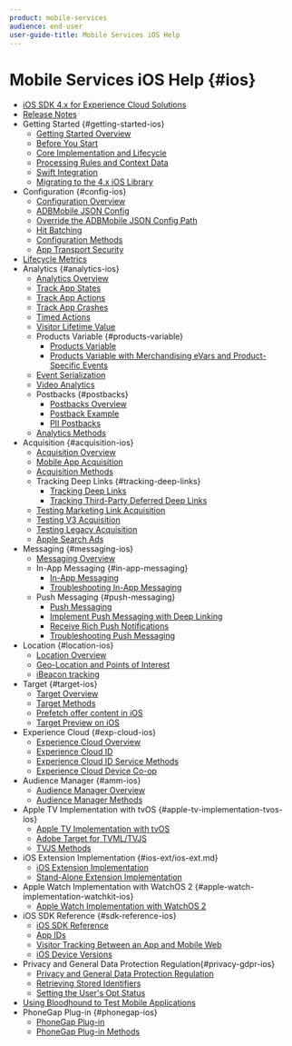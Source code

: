 ```yaml
---
product: mobile-services
audience: end-user
user-guide-title: Mobile Services iOS Help
---
```


# Mobile Services iOS Help {#ios}

+ [iOS SDK 4.x for Experience Cloud Solutions](overview.md)
+ [Release Notes](rel-notes.md)
+ Getting Started {#getting-started-ios}
  + [Getting Started Overview](getting-started/getting-started.md)
  + [Before You Start](getting-started/requirements.md)
  + [Core Implementation and Lifecycle](getting-started/dev-qs.md)
  + [Processing Rules and Context Data](getting-started/proc-rules.md)
  + [Swift Integration](getting-started/swift-integration.md)
  + [Migrating to the 4.x iOS Library](getting-started/migration-v3.md)
+ Configuration {#config-ios}
  + [Configuration Overview](configuration/configuration.md)
  + [ADBMobile JSON Config](configuration/json-config/json-config.md)
  + [Override the ADBMobile JSON Config Path](configuration/json-config/json-config-remote.md)
  + [Hit Batching](configuration/hit-batching.md)
  + [Configuration Methods](configuration/sdk-methods.md)
  + [App Transport Security](configuration/app-transport-security.md)
+ [Lifecycle Metrics](metrics.md)
+ Analytics {#analytics-ios}
  + [Analytics Overview](analytics-main/analytics-main.md)
  + [Track App States](analytics-main/states.md)
  + [Track App Actions](analytics-main/actions.md)
  + [Track App Crashes](analytics-main/crashes.md)
  + [Timed Actions](analytics-main/timed-actions.md)
  + [Visitor Lifetime Value](analytics-main/lifetime-value.md)
  + Products Variable {#products-variable}
    + [Products Variable](analytics-main/products/products.md)
    + [Products Variable with Merchandising eVars and Product-Specific Events](analytics-main/products/products-variable-evars-events.md)
  + [Event Serialization](analytics-main/event-serialization.md)
  + [Video Analytics](analytics-main/video-qs.md)
  + Postbacks {#postbacks}
    + [Postbacks Overview](analytics-main/postback/postback.md)
    + [Postback Example](analytics-main/postback/postback-example.md)
    + [PII Postbacks](analytics-main/postback/c-pii-postbacks.md)
  + [Analytics Methods](analytics-main/analytics-methods.md)
+ Acquisition {#acquisition-ios}
  + [Acquisition Overview](acquisition-main/acquisition-main.md)
  + [Mobile App Acquisition](acquisition-main/acquisition.md)
  + [Acquisition Methods](acquisition-main/c-acquisition-methods.md)
  + Tracking Deep Links {#tracking-deep-links}
    + [Tracking Deep Links](acquisition-main/tracking-deep-links/tracking-deep-links.md)
    + [Tracking Third-Party Deferred Deep Links](acquisition-main/tracking-deep-links/c-tracking-3rd-party-deep-deferred-links.md)
  + [Testing Marketing Link Acquisition](acquisition-main/t-testing-marketing-link-acquisition.md)
  + [Testing V3 Acquisition](acquisition-main/t-testing-version-3-acquisition.md)
  + [Testing Legacy Acquisition](acquisition-main/t-testing-acquisition.md)
  + [Apple Search Ads](acquisition-main/c-apple-search-ads.md)
+ Messaging {#messaging-ios}
  + [Messaging Overview](messaging-main/messaging-main.md)
  + In-App Messaging {#in-app-messaging}
    + [In-App Messaging](messaging-main/messaging/messaging.md)
    + [Troubleshooting In-App Messaging](messaging-main/messaging/in-apps-ts.md)
  + Push Messaging {#push-messaging}
    + [Push Messaging](messaging-main/push-messaging/push-messaging.md)
    + [Implement Push Messaging with Deep Linking](messaging-main/push-messaging/t-mob-imp-push-deeplinking-ios-4x.md)
    + [Receive Rich Push Notifications](messaging-main/push-messaging/c-set-up-rich-push-notif-ios.md)
    + [Troubleshooting Push Messaging](messaging-main/push-messaging/c-troubleshooting-push-messaging.md)
+ Location {#location-ios}
  + [Location Overview](location/location.md)
  + [Geo-Location and Points of Interest](location/geo-poi.md)
  + [iBeacon tracking](location/ibeacon.md)
+ Target {#target-ios}
  + [Target Overview](target-main/target-main.md)
  + [Target Methods](target-main/c-target-methods.md)
  + [Prefetch offer content in iOS](target-main/c-mob-target-prefetch-ios.md)
  + [Target Preview on iOS](target-main/c-mob-target-preview-ios.md)
+ Experience Cloud {#exp-cloud-ios}
  + [Experience Cloud Overview](marketing-cloud/marketing-cloud.md)
  + [Experience Cloud ID](marketing-cloud/mcvid.md)
  + [Experience Cloud ID Service Methods](marketing-cloud/mc-methods.md)
  + [Experience Cloud Device Co-op](marketing-cloud/t-mob-mc-device-coop-ios-.md)
+ Audience Manager {#amm-ios}
  + [Audience Manager Overview](amm/amm.md)
  + [Audience Manager Methods](amm/aam-methods.md)
+ Apple TV Implementation with tvOS {#apple-tv-implementation-tvos-ios}
  + [Apple TV Implementation with tvOS](apple-tv-implementation-tvos/apple-tv-implementation-tvos.md)
  + [Adobe Target for TVML/TVJS](apple-tv-implementation-tvos/target-for-tvml-tvjs.md)
  + [TVJS Methods](apple-tv-implementation-tvos/tvjs-methods.md)
+ iOS Extension Implementation {#ios-ext/ios-ext.md}
  + [iOS Extension Implementation](ios-ext/ios-ext.md)
  + [Stand-Alone Extension Implementation](ios-ext/c-stand-alone-extension-implementation.md)
+ Apple Watch Implementation with WatchOS 2 {#apple-watch-implementation-watchkit-ios}
  + [Apple Watch Implementation with WatchOS 2](apple-watch-implementation-watchkit.md)
+ iOS SDK Reference {#sdk-reference-ios}
  + [iOS SDK Reference](reference/reference.md)
  + [App IDs](reference/app-ids.md)
  + [Visitor Tracking Between an App and Mobile Web](reference/hybrid-app.md)
  + [iOS Device Versions](reference/device-versions.md)
+ Privacy and General Data Protection Regulation{#privacy-gdpr-ios}
  + [Privacy and General Data Protection Regulation](c-mob-privacy-gdpr-ios/c-mob-privacy-gdpr-ios.md)
  + [Retrieving Stored Identifiers](c-mob-privacy-gdpr-ios/c-mob-gdpr-ret-stored-ids-ios.md)
  + [Setting the User's Opt Status](c-mob-privacy-gdpr-ios/privacy.md)
+ [Using Bloodhound to Test Mobile Applications](bloodhound.md)
+ PhoneGap Plug-in {#phonegap-ios}
  + [PhoneGap Plug-in](phonegap/phonegap.md)
  + [PhoneGap Plug-in Methods](phonegap/phonegap-methods.md)
